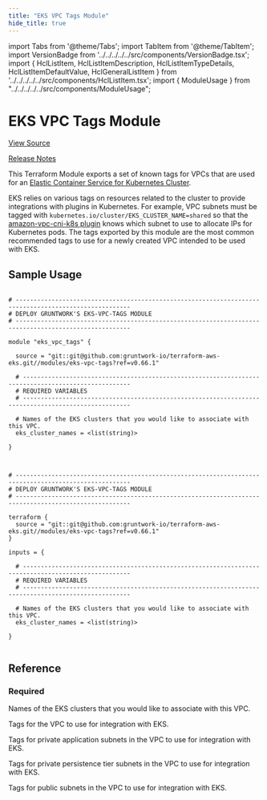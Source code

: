 ```yaml
---
title: "EKS VPC Tags Module"
hide_title: true
---
```


import Tabs from '@theme/Tabs';
import TabItem from '@theme/TabItem';
import VersionBadge from '../../../../../src/components/VersionBadge.tsx';
import { HclListItem, HclListItemDescription, HclListItemTypeDetails, HclListItemDefaultValue, HclGeneralListItem } from '../../../../../src/components/HclListItem.tsx';
import { ModuleUsage } from "../../../../../src/components/ModuleUsage";

<VersionBadge repoTitle="Amazon EKS" version="0.66.1" lastModifiedVersion="0.64.3"/>

# EKS VPC Tags Module

<a href="https://github.com/gruntwork-io/terraform-aws-eks/tree/v0.66.1/modules/eks-vpc-tags" className="link-button" title="View the source code for this module in GitHub.">View Source</a>

<a href="https://github.com/gruntwork-io/terraform-aws-eks/releases/tag/v0.64.3" className="link-button" title="Release notes for only versions which impacted this module.">Release Notes</a>

This Terraform Module exports a set of known tags for VPCs that are used for an [Elastic Container Service for
Kubernetes Cluster](https://docs.aws.amazon.com/eks/latest/userguide/clusters.html).

EKS relies on various tags on resources related to the cluster to provide integrations with plugins in Kubernetes. For
example, VPC subnets must be tagged with `kubernetes.io/cluster/EKS_CLUSTER_NAME=shared` so that the [amazon-vpc-cni-k8s
plugin](https://github.com/aws/amazon-vpc-cni-k8s) knows which subnet to use to allocate IPs for Kubernetes pods. The
tags exported by this module are the most common recommended tags to use for a newly created VPC intended to be used
with EKS.

## Sample Usage

<Tabs>
<TabItem value="terraform" label="Terraform" default>

```hcl title="main.tf"

# ------------------------------------------------------------------------------------------------------
# DEPLOY GRUNTWORK'S EKS-VPC-TAGS MODULE
# ------------------------------------------------------------------------------------------------------

module "eks_vpc_tags" {

  source = "git::git@github.com:gruntwork-io/terraform-aws-eks.git//modules/eks-vpc-tags?ref=v0.66.1"

  # ----------------------------------------------------------------------------------------------------
  # REQUIRED VARIABLES
  # ----------------------------------------------------------------------------------------------------

  # Names of the EKS clusters that you would like to associate with this VPC.
  eks_cluster_names = <list(string)>

}


```

</TabItem>
<TabItem value="terragrunt" label="Terragrunt" default>

```hcl title="terragrunt.hcl"

# ------------------------------------------------------------------------------------------------------
# DEPLOY GRUNTWORK'S EKS-VPC-TAGS MODULE
# ------------------------------------------------------------------------------------------------------

terraform {
  source = "git::git@github.com:gruntwork-io/terraform-aws-eks.git//modules/eks-vpc-tags?ref=v0.66.1"
}

inputs = {

  # ----------------------------------------------------------------------------------------------------
  # REQUIRED VARIABLES
  # ----------------------------------------------------------------------------------------------------

  # Names of the EKS clusters that you would like to associate with this VPC.
  eks_cluster_names = <list(string)>

}


```

</TabItem>
</Tabs>




## Reference

<Tabs>
<TabItem value="inputs" label="Inputs" default>

### Required

<HclListItem name="eks_cluster_names" requirement="required" type="list(string)">
<HclListItemDescription>

Names of the EKS clusters that you would like to associate with this VPC.

</HclListItemDescription>
</HclListItem>

</TabItem>
<TabItem value="outputs" label="Outputs">

<HclListItem name="vpc_eks_tags">
<HclListItemDescription>

Tags for the VPC to use for integration with EKS.

</HclListItemDescription>
</HclListItem>

<HclListItem name="vpc_private_app_subnet_eks_tags">
<HclListItemDescription>

Tags for private application subnets in the VPC to use for integration with EKS.

</HclListItemDescription>
</HclListItem>

<HclListItem name="vpc_private_persistence_subnet_eks_tags">
<HclListItemDescription>

Tags for private persistence tier subnets in the VPC to use for integration with EKS.

</HclListItemDescription>
</HclListItem>

<HclListItem name="vpc_public_subnet_eks_tags">
<HclListItemDescription>

Tags for public subnets in the VPC to use for integration with EKS.

</HclListItemDescription>
</HclListItem>

</TabItem>
</Tabs>


<!-- ##DOCS-SOURCER-START
{
  "originalSources": [
    "https://github.com/gruntwork-io/terraform-aws-eks/tree/v0.66.1/modules/eks-vpc-tags/readme.md",
    "https://github.com/gruntwork-io/terraform-aws-eks/tree/v0.66.1/modules/eks-vpc-tags/variables.tf",
    "https://github.com/gruntwork-io/terraform-aws-eks/tree/v0.66.1/modules/eks-vpc-tags/outputs.tf"
  ],
  "sourcePlugin": "module-catalog-api",
  "hash": "17efa7fbc359217f068d69ba57711142"
}
##DOCS-SOURCER-END -->
